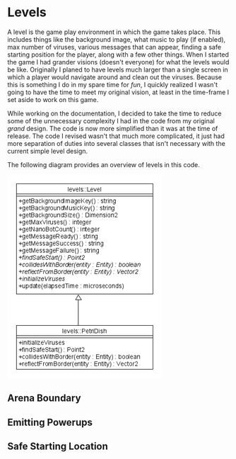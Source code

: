 # Levels

A level is the game play environment in which the game takes place.  This includes things like the background image, what music to play (if enabled), max number of viruses, various messages that can appear, finding a safe starting position for the player, along with a few other things.  When I started the game I had grander visions (doesn't everyone) for what the levels would be like.  Originally I planed to have levels much larger than a single screen in which a player would navigate around and clean out the viruses.  Because this is something I do in my spare time for _fun_, I quickly realized I wasn't going to have the time to meet my original vision, at least in the time-frame I set aside to work on this game.

While working on the documentation, I decided to take the time to reduce some of the unnecessary complexity I had in the code from my original _grand_ design.  The code is now more simplified than it was at the time of release.  The code I revised wasn't that much more complicated, it just had more separation of duties into several classes that isn't necessary with the current simple level design.

The following diagram provides an overview of levels in this code.

![Levels Diagram](https://github.com/ProfPorkins/Coronavirus-NanoForce/blob/trunk/docs/images/Levels.png)

## Arena Boundary

## Emitting Powerups

## Safe Starting Location

